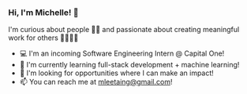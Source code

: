 ### Hi, I'm Michelle! 🍊
I'm curious about people 👩‍👧 and passionate about creating meaningful work for others 👩🏻‍💻🌱

- 💻 I'm an incoming Software Engineering Intern @ Capital One!
- 🧠 I'm currently learning full-stack development + machine learning!
- 🔎 I'm looking for opportunities where I can make an impact!
- 📫 You can reach me at mleetaing@gmail.com!

